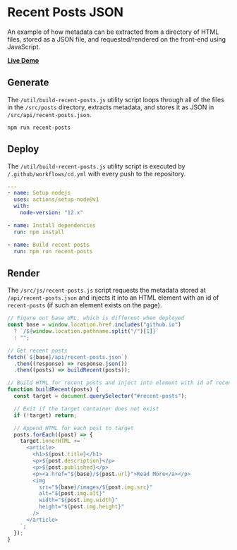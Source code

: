 # Recent Posts JSON

An example of how metadata can be extracted from a directory of HTML files, stored as a JSON file, and requested/rendered on the front-end using JavaScript.

**[Live Demo](https://ansipes.github.io/recent-posts-json/)**

## Generate

The `/util/build-recent-posts.js` utility script loops through all of the files in the `/src/posts` directory, extracts metadata, and stores it as JSON in `/src/api/recent-posts.json`.

```
npm run recent-posts
```

## Deploy

The `/util/build-recent-posts.js` utility script is executed by `/.github/workflows/cd.yml` with every push to the repository.

```yml
---
- name: Setup nodejs
  uses: actions/setup-node@v1
  with:
    node-version: "12.x"

- name: Install dependencies
  run: npm install

- name: Build recent posts
  run: npm run recent-posts
```

## Render

The `/src/js/recent-posts.js` script requests the metadata stored at `/api/recent-posts.json` and injects it into an HTML element with an id of `recent-posts` (if such an element exists on the page).

```js
// Figure out base URL, which is different when deployed
const base = window.location.href.includes("github.io")
  ? `/${window.location.pathname.split("/")[1]}`
  : "";

// Get recent posts
fetch(`${base}/api/recent-posts.json`)
  .then((response) => response.json())
  .then((posts) => buildRecent(posts));

// Build HTML for recent posts and inject into element with id of recent-posts
function buildRecent(posts) {
  const target = document.querySelector("#recent-posts");

  // Exit if the target container does not exist
  if (!target) return;

  // Append HTML for each post to target
  posts.forEach((post) => {
    target.innerHTML += `
      <article>
        <h1>${post.title}</h1>
        <p>${post.description}</p>
        <p>${post.published}</p>
        <p><a href="${base}/${post.url}">Read More</a></p>
        <img
          src="${base}/images/${post.img.src}"
          alt="${post.img.alt}"
          width="${post.img.width}"
          height="${post.img.height}"
        />
      </article>
    `;
  });
}
```
